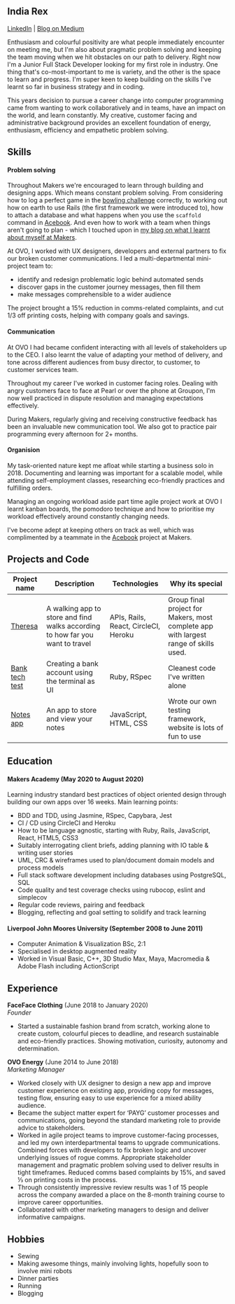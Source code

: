 ## India Rex
[LinkedIn](https://www.linkedin.com/in/india-rex-aa56951b6/) | [Blog on Medium](https://medium.com/@indisaurusrex)

Enthusiasm and colourful positivity are what people immediately encounter on meeting me, but I'm also about pragmatic problem solving and keeping the team moving when we hit obstacles on our path to delivery. Right now I'm a Junior Full Stack Developer looking for my first role in industry. One thing that's co-most-important to me is variety, and the other is the space to learn and progress. I'm super keen to keep building on the skills I've learnt so far in business strategy and in coding. 

This years decision to pursue a career change into computer programming came from wanting to work collaboratively and in teams, have an impact on the world, and learn constantly. My creative, customer facing and administrative background provides an excellent foundation of energy, enthusiasm, efficiency and empathetic problem solving. 

## Skills
#### Problem solving

Throughout Makers we're encouraged to learn through building and designing apps. Which means constant problem solving. From considering how to log a perfect game in the [bowling challenge](https://github.com/indisaurusrex/bowling-challenge) correctly, to working out how on earth to use Rails (the first framework we were introduced to), how to attach a database and what happens when you use the `scaffold` command in [Acebook](https://github.com/jamesAforster/acebook-JIMJI). And even how to work with a team when things aren't going to plan - which I touched upon in [my blog on what I learnt about myself at Makers](https://medium.com/swlh/the-top-3-things-i-learnt-about-myself-at-coding-bootcamp-8988a39102e0?source=friends_link&sk=142ceb1479fe54b56bd29e8a7f197aef). 

At OVO, I worked with UX designers, developers and external partners to fix our broken customer communications. I led a multi-departmental mini-project team to:
- identify and redesign problematic logic behind automated sends
- discover gaps in the customer journey messages, then fill them
- make messages comprehensible to a wider audience

The project brought a 15% reduction in comms-related complaints, and cut 1/3 off printing costs, helping with company goals and savings. 



#### Communication

At OVO I had became confident interacting with all levels of stakeholders up to the CEO. I also learnt the value of adapting your method of delivery, and tone across different audiences from busy director, to customer, to customer services team.

Throughout my career I've worked in customer facing roles. Dealing with angry customers face to face at Pearl or over the phone at Groupon, I'm now well practiced in dispute resolution and managing expectations effectively. 

During Makers, regularly giving and receiving constructive feedback has been an invaluable new communication tool. We also got to practice pair programming every afternoon for 2+ months. 

#### Organision

My task-oriented nature kept me afloat while starting a business solo in 2018. Documenting and learning was important for a scalable model, while attending self-employment classes, researching eco-friendly practices and fulfilling orders. 

Managing an ongoing workload aside part time agile project work at OVO I learnt kanban boards, the pomodoro technique and how to prioritise my workload effectively around constantly changing needs. 

I've become adept at keeping others on track as well, which was complimented by a teammate in the [Acebook](https://github.com/jamesAforster/acebook-JIMJI) project at Makers.  

## Projects and Code
| Project name | Description | Technologies | Why its special |
| --- | --- | --- | --- |
| [Theresa](https://github.com/theresadreamteam/theresa) | A walking app to store and find walks according to how far you want to travel | APIs, Rails, React, CircleCI, Heroku | Group final project for Makers, most complete app with largest range of skills used. |
| [Bank tech test](https://github.com/indisaurusrex/bank-tech-test) | Creating a bank account using the terminal as UI | Ruby, RSpec | Cleanest code I've written alone |
| [Notes app](https://github.com/samlandman/notesapp) | An app to store and view your notes | JavaScript, HTML, CSS | Wrote our own testing framework, website is lots of fun to use |


## Education

#### Makers Academy (May 2020 to August 2020)

Learning industry standard best practices of object oriented design through building our own apps over 16 weeks. Main learning points: 
- BDD and TDD, using Jasmine, RSpec, Capybara, Jest
- CI / CD using CircleCI and Heroku
- How to be language agnostic, starting with Ruby, Rails, JavaScript, React, HTML5, CSS3
- Suitably interrogating client briefs, adding planning with IO table & writing user stories
- UML, CRC & wireframes used to plan/document domain models and process models
- Full stack software development including databases using PostgreSQL, SQL
- Code quality and test coverage checks using rubocop, eslint and simplecov
- Regular code reviews, pairing and feedback
- Blogging, reflecting and goal setting to solidify and track learning


#### Liverpool John Moores University (September 2008 to June 2011)

- Computer Animation & Visualization BSc, 2:1
- Specialised in desktop augmented reality
- Worked in Visual Basic, C++, 3D Studio Max, Maya, Macromedia & Adobe Flash including ActionScript

## Experience

**FaceFace Clothing** (June 2018 to January 2020)    
*Founder*  
- Started a sustainable fashion brand from scratch, working alone to create custom, colourful pieces to deadline, and research sustainable and eco-friendly practices. Showing motivation, curiosity, autonomy and determination.


**OVO Energy** (June 2014 to June 2018)   
*Marketing Manager*  
- Worked closely with UX designer to design a new app and improve customer experience on existing app, providing copy for messages, testing flow, ensuring easy to use experience for a mixed ability audience.
- Became the subject matter expert for ‘PAYG’ customer processes and communications, going beyond the standard marketing role to provide advice to stakeholders. 
- Worked in agile project teams to improve customer-facing processes, and led my own interdepartmental teams to upgrade communications. Combined forces with developers to fix broken logic and uncover underlying issues of rogue comms. Appropriate stakeholder management and pragmatic problem solving used to deliver results in tight timeframes. Reduced comms based complaints by 15%, and saved ⅓ on printing costs in the process. 
- Through consistently impressive review results was 1 of 15 people across the company awarded a place on the 8-month training course to improve career opportunities. 
- Collaborated with other marketing managers to design and deliver informative campaigns.

## Hobbies

* Sewing
* Making awesome things, mainly involving lights, hopefully soon to involve mini robots
* Dinner parties
* Running
* Blogging
